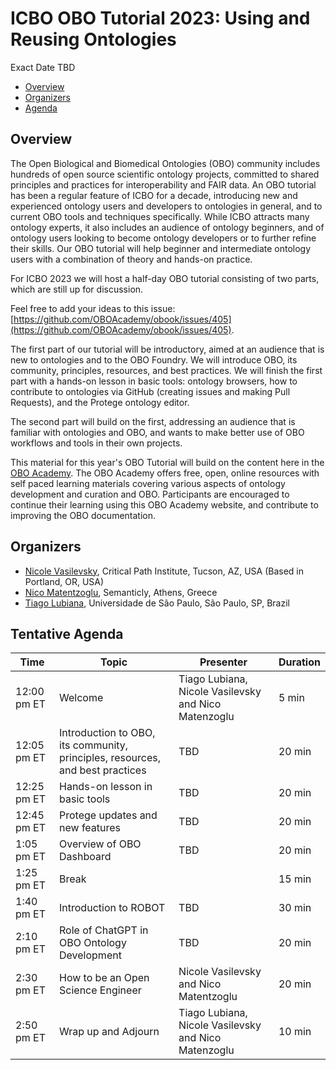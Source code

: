 # ICBO OBO Tutorial 2023: Using and Reusing Ontologies

Exact Date TBD

- [Overview](#overview)
- [Organizers](#organizers)
- [Agenda](#agenda)

<a name="overview"></a>

## Overview

The Open Biological and Biomedical Ontologies (OBO) community includes hundreds of open source scientific ontology projects, 
committed to shared principles and practices for interoperability and FAIR data. An OBO tutorial has been a regular feature of ICBO for a decade, introducing new and experienced ontology users and developers to ontologies in general, and to current OBO tools and techniques specifically. While ICBO attracts many ontology experts, it also includes an audience of ontology beginners, and of ontology users looking to become ontology developers or to further refine their skills. Our OBO tutorial will help beginner and intermediate ontology users with a combination of theory and hands-on practice.

For ICBO 2023 we will host a half-day OBO tutorial consisting of two parts, which are still up for discussion.

Feel free to add your ideas to this issue: [https://github.com/OBOAcademy/obook/issues/405](https://github.com/OBOAcademy/obook/issues/405).

The first part of our tutorial will be introductory, aimed at an audience that is new to ontologies and to the OBO Foundry. 
We will introduce OBO, its community, principles, resources, and best practices. 
We will finish the first part with a hands-on lesson in basic tools: ontology browsers, how to contribute to ontologies via 
GitHub (creating issues and making Pull Requests), and the Protege ontology editor.

The second part will build on the first, addressing an audience that is familiar with ontologies and OBO, and wants to make better use of 
OBO workflows and tools in their own projects. 

This material for this year's OBO Tutorial will build on the content here in the [OBO Academy](https://oboacademy.github.io/obook/). 
The OBO Academy offers free, open, online resources with self paced learning materials covering various aspects of ontology development and 
curation and OBO. Participants are encouraged to continue their learning using this OBO Academy website, and contribute to improving the 
OBO documentation.

<a name="organizers"></a>

## Organizers

- [Nicole Vasilevsky](https://orcid.org/0000-0001-5208-3432), Critical Path Institute, Tucson, AZ, USA (Based in Portland, OR, USA)
- [Nico Matentzoglu](https://orcid.org/0000-0002-7356-1779), Semanticly, Athens, Greece
- [Tiago Lubiana](https://orcid.org/0000-0003-2473-2313), Universidade de São Paulo, São Paulo, SP, Brazil

<a name="agenda"></a>

## Tentative Agenda

| Time | Topic | Presenter | Duration |
| ----------- | ---- | ---- | ---- |
| 12:00 pm ET  | Welcome | Tiago Lubiana, Nicole Vasilevsky and Nico Matenzoglu | 5 min |
| 12:05 pm ET | Introduction to OBO, its community, principles, resources, and best practices | TBD | 20 min |
| 12:25 pm ET | Hands-on lesson in basic tools | TBD | 20 min |
| 12:45 pm ET | Protege updates and new features | TBD | 20 min |
| 1:05 pm ET | Overview of OBO Dashboard | TBD | 20 min |
| 1:25 pm ET | Break | | 15 min |
| 1:40 pm ET | Introduction to ROBOT | TBD | 30 min |
| 2:10 pm ET | Role of ChatGPT in OBO Ontology Development  | TBD | 20 min |
| 2:30 pm ET | How to be an Open Science Engineer | Nicole Vasilevsky and Nico Matentzoglu | 20 min |
| 2:50 pm ET | Wrap up and Adjourn | Tiago Lubiana, Nicole Vasilevsky and Nico Matenzoglu | 10 min |

